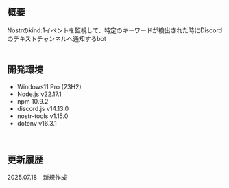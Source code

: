 ## 概要
Nostrのkind:1イベントを監視して、特定のキーワードが検出された時にDiscordのテキストチャンネルへ通知するbot<br>
<br>

## 開発環境
- Windows11 Pro (23H2)
- Node.js v22.17.1
- npm 10.9.2
- discord.js v14.13.0
- nostr-tools v1.15.0
- dotenv v16.3.1
<br>

## 更新履歴
2025.07.18　新規作成
